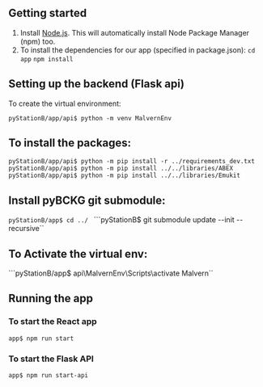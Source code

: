 ## Getting started
1. Install [Node.js](https://nodejs.org/en/). This will automatically install Node Package Manager (npm) too.
2. To install the dependencies for our app (specified in package.json):
```cd app```
```npm install```

## Setting up the backend (Flask api)
To create the virtual environment:

```pyStationB/app/api$ python -m venv MalvernEnv```

## To install the packages:
```pyStationB/app/api$ python -m pip install -r ../requirements_dev.txt```
```pyStationB/app/api$ python -m pip install ../../libraries/ABEX```
```pyStationB/app/api$ python -m pip install ../../libraries/Emukit```

## Install pyBCKG git submodule:
```pyStationB/app$ cd ../ ```
```pyStationB$ git submodule update --init --recursive``

## To Activate the virtual env:

```pyStationB/app$ api\MalvernEnv\Scripts\activate Malvern``

## Running the app

### To start the React app
`app$ npm run start`

### To start the Flask API
`app$ npm run start-api`

